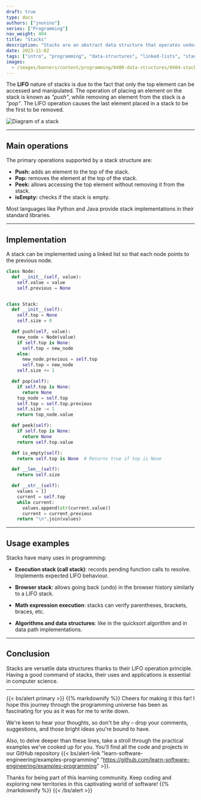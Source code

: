 ```yaml
---
draft: true
type: docs
authors: ["jnonino"]
series: ["Programming"]
nav_weight: 404
title: "Stacks"
description: "Stacks are an abstract data structure that operates under the LIFO (last in, first out) principle, where the last element to enter is the first to leave. "
date: 2023-11-02
tags: ["intro", "programming", "data-structures", "linked-lists", "stacks"]
images:
  - /images/banners/content/programming/0400-data-structures/0404-stacks.en.png
---
```


The **LIFO** nature of stacks is due to the fact that only the top element can be accessed and manipulated. The operation of placing an element on the stack is known as *"push"*, while removing an element from the stack is a *"pop"*. The LIFO operation causes the last element placed in a stack to be the first to be removed.

![Diagram of a stack](/images/content/programming/0400-data-structures-1/diagram-stacks.jpg)

---

## Main operations

The primary operations supported by a stack structure are:

- **Push:** adds an element to the top of the stack.
- **Pop:** removes the element at the top of the stack.
- **Peek:** allows accessing the top element without removing it from the stack.
- **isEmpty:** checks if the stack is empty.

Most languages like Python and Java provide stack implementations in their standard libraries.

---

## Implementation

A stack can be implemented using a linked list so that each node points to the previous node.

```python
class Node:
  def __init__(self, value):
    self.value = value
    self.previous = None


class Stack:
  def __init__(self):
    self.top = None
    self.size = 0

  def push(self, value):
    new_node = Node(value)
    if self.top is None:
      self.top = new_node
    else:
      new_node.previous = self.top
      self.top = new_node
    self.size += 1

  def pop(self):
    if self.top is None:
      return None
    top_node = self.top
    self.top = self.top.previous
    self.size -= 1
    return top_node.value

  def peek(self):
    if self.top is None:
      return None
    return self.top.value

  def is_empty(self):
    return self.top is None  # Returns true if top is None

  def __len__(self):
    return self.size

  def __str__(self):
    values = []
    current = self.top
    while current:
      values.append(str(current.value))
      current = current.previous
    return "\n".join(values)
```

---

## Usage examples

Stacks have many uses in programming:

- **Execution stack (call stack)**: records pending function calls to resolve. Implements expected LIFO behaviour.

- **Browser stack**: allows going back (undo) in the browser history similarly to a LIFO stack.

- **Math expression execution**: stacks can verify parentheses, brackets, braces, etc.

- **Algorithms and data structures**: like in the quicksort algorithm and in data path implementations.

---

## Conclusion

Stacks are versatile data structures thanks to their LIFO operation principle. Having a good command of stacks, their uses and applications is essential in computer science.

---

{{< bs/alert primary >}}
{{% markdownify %}}
Cheers for making it this far! I hope this journey through the programming universe has been as fascinating for you as it was for me to write down.

We're keen to hear your thoughts, so don't be shy – drop your comments, suggestions, and those bright ideas you're bound to have.

Also, to delve deeper than these lines, take a stroll through the practical examples we've cooked up for you. You'll find all the code and projects in our GitHub repository {{< bs/alert-link "learn-software-engineering/examples-programming" "https://github.com/learn-software-engineering/examples-programming" >}}.

Thanks for being part of this learning community. Keep coding and exploring new territories in this captivating world of software!
{{% /markdownify %}}
{{< /bs/alert >}}
